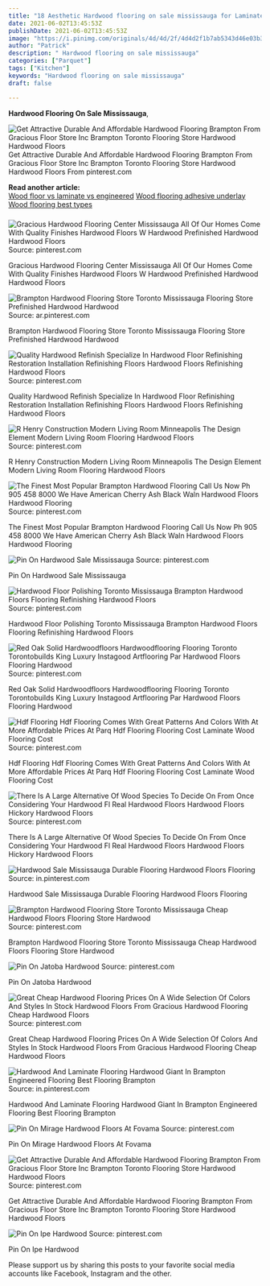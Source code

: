 ```yaml
---
title: "18 Aesthetic Hardwood flooring on sale mississauga for Laminate Flooring"
date: 2021-06-02T13:45:53Z
publishDate: 2021-06-02T13:45:53Z
image: "https://i.pinimg.com/originals/4d/4d/2f/4d4d2f1b7ab5343d46e03b32f6a1ee97.png"
author: "Patrick"
description: " Hardwood flooring on sale mississauga"
categories: ["Parquet"]
tags: ["Kitchen"]
keywords: "Hardwood flooring on sale mississauga"
draft: false

---
```

<!-- Head tag Code -->
**Hardwood Flooring On Sale Mississauga**, 

![Get Attractive Durable And Affordable Hardwood Flooring Brampton From Gracious Floor Store Inc Brampton Toronto Flooring Store Hardwood Hardwood Floors](https://i.pinimg.com/474x/fe/d1/65/fed16554fedf22e9e2bc7802b1c698a2.jpg "Get Attractive Durable And Affordable Hardwood Flooring Brampton From Gracious Floor Store Inc Brampton Toronto Flooring Store Hardwood Hardwood Floors")
Get Attractive Durable And Affordable Hardwood Flooring Brampton From Gracious Floor Store Inc Brampton Toronto Flooring Store Hardwood Hardwood Floors From pinterest.com

**Read another article:**  
[Wood floor vs laminate vs engineered](/wood-floor-vs-laminate-vs-engineered/)
[Wood flooring adhesive underlay](/wood-flooring-adhesive-underlay/)
[Wood flooring best types](/wood-flooring-best-types/)




### 

 


![Gracious Hardwood Flooring Center Mississauga All Of Our Homes Come With Quality Finishes Hardwood Floors W Hardwood Prefinished Hardwood Hardwood Floors](https://i.pinimg.com/originals/5f/72/0c/5f720c6902b1a86e559d5c4e7d313418.jpg "Gracious Hardwood Flooring Center Mississauga All Of Our Homes Come With Quality Finishes Hardwood Floors W Hardwood Prefinished Hardwood Hardwood Floors")
Source: pinterest.com

Gracious Hardwood Flooring Center Mississauga All Of Our Homes Come With Quality Finishes Hardwood Floors W Hardwood Prefinished Hardwood Hardwood Floors  

![Brampton Hardwood Flooring Store Toronto Mississauga Flooring Store Prefinished Hardwood Hardwood](https://i.pinimg.com/originals/cf/d3/78/cfd378c7844bf6da7690d31cb829b34b.jpg "Brampton Hardwood Flooring Store Toronto Mississauga Flooring Store Prefinished Hardwood Hardwood")
Source: ar.pinterest.com

Brampton Hardwood Flooring Store Toronto Mississauga Flooring Store Prefinished Hardwood Hardwood  

![Quality Hardwood Refinish Specialize In Hardwood Floor Refinishing Restoration Installation Refinishing Floors Hardwood Floors Refinishing Hardwood Floors](https://i.pinimg.com/originals/c4/01/75/c40175dae648e2d372e4f13fffcdce52.jpg "Quality Hardwood Refinish Specialize In Hardwood Floor Refinishing Restoration Installation Refinishing Floors Hardwood Floors Refinishing Hardwood Floors")
Source: pinterest.com

Quality Hardwood Refinish Specialize In Hardwood Floor Refinishing Restoration Installation Refinishing Floors Hardwood Floors Refinishing Hardwood Floors  

![R Henry Construction Modern Living Room Minneapolis The Design Element Modern Living Room Flooring Hardwood Floors](https://i.pinimg.com/originals/6c/a9/c2/6ca9c23acdad18534b378eeaffafe16f.jpg "R Henry Construction Modern Living Room Minneapolis The Design Element Modern Living Room Flooring Hardwood Floors")
Source: pinterest.com

R Henry Construction Modern Living Room Minneapolis The Design Element Modern Living Room Flooring Hardwood Floors  

![The Finest Most Popular Brampton Hardwood Flooring Call Us Now Ph 905 458 8000 We Have American Cherry Ash Black Waln Hardwood Floors Hardwood Flooring](https://i.pinimg.com/originals/86/f5/6b/86f56bcd18202135ae406973629ea150.jpg "The Finest Most Popular Brampton Hardwood Flooring Call Us Now Ph 905 458 8000 We Have American Cherry Ash Black Waln Hardwood Floors Hardwood Flooring")
Source: pinterest.com

The Finest Most Popular Brampton Hardwood Flooring Call Us Now Ph 905 458 8000 We Have American Cherry Ash Black Waln Hardwood Floors Hardwood Flooring  

![Pin On Hardwood Sale Mississauga](https://i.pinimg.com/originals/39/d4/b9/39d4b9f1cc901f8f2299479d11826c86.jpg "Pin On Hardwood Sale Mississauga")
Source: pinterest.com

Pin On Hardwood Sale Mississauga  

![Hardwood Floor Polishing Toronto Mississauga Brampton Hardwood Floors Flooring Refinishing Hardwood Floors](https://i.pinimg.com/originals/a0/a7/4b/a0a74ba616eb7f4a3813771ff03f1477.jpg "Hardwood Floor Polishing Toronto Mississauga Brampton Hardwood Floors Flooring Refinishing Hardwood Floors")
Source: pinterest.com

Hardwood Floor Polishing Toronto Mississauga Brampton Hardwood Floors Flooring Refinishing Hardwood Floors  

![Red Oak Solid Hardwoodfloors Hardwoodflooring Flooring Toronto Torontobuilds King Luxury Instagood Artflooring Par Hardwood Floors Flooring Hardwood](https://i.pinimg.com/originals/e8/39/75/e83975088623673e89ea0dffab2a8b12.jpg "Red Oak Solid Hardwoodfloors Hardwoodflooring Flooring Toronto Torontobuilds King Luxury Instagood Artflooring Par Hardwood Floors Flooring Hardwood")
Source: pinterest.com

Red Oak Solid Hardwoodfloors Hardwoodflooring Flooring Toronto Torontobuilds King Luxury Instagood Artflooring Par Hardwood Floors Flooring Hardwood  

![Hdf Flooring Hdf Flooring Comes With Great Patterns And Colors With At More Affordable Prices At Parq Hdf Flooring Flooring Cost Laminate Wood Flooring Cost](https://i.pinimg.com/originals/33/0a/2d/330a2db5bb9f1bcd8a83838ee0087595.jpg "Hdf Flooring Hdf Flooring Comes With Great Patterns And Colors With At More Affordable Prices At Parq Hdf Flooring Flooring Cost Laminate Wood Flooring Cost")
Source: pinterest.com

Hdf Flooring Hdf Flooring Comes With Great Patterns And Colors With At More Affordable Prices At Parq Hdf Flooring Flooring Cost Laminate Wood Flooring Cost  

![There Is A Large Alternative Of Wood Species To Decide On From Once Considering Your Hardwood Fl Real Hardwood Floors Hardwood Floors Hickory Hardwood Floors](https://i.pinimg.com/736x/53/38/e7/5338e77a097ca36c3417c8186afd99e4.jpg "There Is A Large Alternative Of Wood Species To Decide On From Once Considering Your Hardwood Fl Real Hardwood Floors Hardwood Floors Hickory Hardwood Floors")
Source: pinterest.com

There Is A Large Alternative Of Wood Species To Decide On From Once Considering Your Hardwood Fl Real Hardwood Floors Hardwood Floors Hickory Hardwood Floors  

![Hardwood Sale Mississauga Durable Flooring Hardwood Floors Flooring](https://i.pinimg.com/originals/4e/29/23/4e2923f93ae900bf2eca902b5bf5bb90.jpg "Hardwood Sale Mississauga Durable Flooring Hardwood Floors Flooring")
Source: in.pinterest.com

Hardwood Sale Mississauga Durable Flooring Hardwood Floors Flooring  

![Brampton Hardwood Flooring Store Toronto Mississauga Cheap Hardwood Floors Flooring Store Hardwood](https://i.pinimg.com/736x/d0/8a/ab/d08aabe97b21b0fd9d6b1625b6fbb692--hardwood-floors-flooring-store.jpg "Brampton Hardwood Flooring Store Toronto Mississauga Cheap Hardwood Floors Flooring Store Hardwood")
Source: pinterest.com

Brampton Hardwood Flooring Store Toronto Mississauga Cheap Hardwood Floors Flooring Store Hardwood  

![Pin On Jatoba Hardwood](https://i.pinimg.com/originals/b2/51/64/b25164f6e3d1c278a383214595d1b561.jpg "Pin On Jatoba Hardwood")
Source: pinterest.com

Pin On Jatoba Hardwood  

![Great Cheap Hardwood Flooring Prices On A Wide Selection Of Colors And Styles In Stock Hardwood Floors From Gracious Hardwood Flooring Cheap Hardwood Floors](https://i.pinimg.com/originals/39/1f/70/391f7025e3bf873554b6a924e9e97956.jpg "Great Cheap Hardwood Flooring Prices On A Wide Selection Of Colors And Styles In Stock Hardwood Floors From Gracious Hardwood Flooring Cheap Hardwood Floors")
Source: pinterest.com

Great Cheap Hardwood Flooring Prices On A Wide Selection Of Colors And Styles In Stock Hardwood Floors From Gracious Hardwood Flooring Cheap Hardwood Floors  

![Hardwood And Laminate Flooring Hardwood Giant In Brampton Engineered Flooring Best Flooring Brampton](https://i.pinimg.com/originals/c5/b2/e2/c5b2e26b4beecea8fcae303aacaeea88.jpg "Hardwood And Laminate Flooring Hardwood Giant In Brampton Engineered Flooring Best Flooring Brampton")
Source: in.pinterest.com

Hardwood And Laminate Flooring Hardwood Giant In Brampton Engineered Flooring Best Flooring Brampton  

![Pin On Mirage Hardwood Floors At Fovama](https://i.pinimg.com/originals/b6/ca/67/b6ca679ce9058e4c63468febc107295b.jpg "Pin On Mirage Hardwood Floors At Fovama")
Source: pinterest.com

Pin On Mirage Hardwood Floors At Fovama  

![Get Attractive Durable And Affordable Hardwood Flooring Brampton From Gracious Floor Store Inc Brampton Toronto Flooring Store Hardwood Hardwood Floors](https://i.pinimg.com/474x/fe/d1/65/fed16554fedf22e9e2bc7802b1c698a2.jpg "Get Attractive Durable And Affordable Hardwood Flooring Brampton From Gracious Floor Store Inc Brampton Toronto Flooring Store Hardwood Hardwood Floors")
Source: pinterest.com

Get Attractive Durable And Affordable Hardwood Flooring Brampton From Gracious Floor Store Inc Brampton Toronto Flooring Store Hardwood Hardwood Floors  

![Pin On Ipe Hardwood](https://i.pinimg.com/originals/4d/4d/2f/4d4d2f1b7ab5343d46e03b32f6a1ee97.png "Pin On Ipe Hardwood")
Source: pinterest.com

Pin On Ipe Hardwood  

Please support us by sharing this posts to your favorite social media accounts like Facebook, Instagram and the other.

